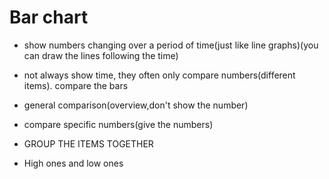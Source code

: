 # Bar chart
- show numbers changing over a period of time(just like line graphs)(you can draw the lines following the time)
- not always show time, they often only compare numbers(different items). compare the bars

- general comparison(overview,don't show the number)
- compare specific numbers(give the numbers)
- GROUP THE ITEMS TOGETHER
- High ones and low ones